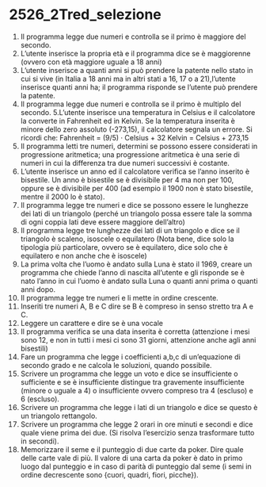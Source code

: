 # 2526_2Tred_selezione

1. Il programma legge due numeri e controlla se il primo è maggiore del secondo.
2. L’utente inserisce la propria età e il programma dice se è maggiorenne (ovvero con età maggiore uguale a 18 anni)
3. L’utente inserisce a quanti anni si può prendere la patente nello stato in cui si vive (in Italia a 18 anni ma in altri stati a 16, 17 o a 21),l’utente inserisce quanti anni ha; il programma risponde se l’utente può prendere la patente.
4. Il programma legge due numeri e controlla se il primo è multiplo del secondo.
5.L’utente inserisce una temperatura in Celsius e il calcolatore la converte in Fahrenheit ed in Kelvin. Se la temperatura inserita è minore dello zero assoluto (-273,15), il calcolatore segnala un errore.
Si ricordi che:
Fahrenheit = (9/5) · Celsius + 32
Kelvin = Celsius + 273,15
6. Il programma letti tre numeri, determini se possono essere considerati in progressione aritmetica; una progressione aritmetica è una serie di numeri in cui la differenza tra due numeri successivi è costante.
7. L’utente inserisce un anno ed il calcolatore verifica se l’anno inserito è bisestile.
Un anno è bisestile se è divisibile per 4 ma non per 100, oppure se è divisibile per 400 (ad esempio il 1900 non è stato bisestile, mentre il 2000 lo è stato).
8. Il programma legge tre numeri e dice se possono essere le lunghezze dei lati di un triangolo (perché un triangolo possa essere tale la somma di ogni coppia lati deve essere maggiore dell’altro)
9. Il programma legge tre lunghezze dei lati di un triangolo e dice se il triangolo è scaleno, isoscele o equilatero
(Nota bene, dice solo la tipologia più particolare, ovvero se è equilatero, dice solo che è equilatero e non anche che è isoscele)
10. La prima volta che l’uomo è andato sulla Luna è stato il 1969, creare un programma che chiede l’anno di nascita all’utente e gli risponde se è nato l’anno in cui l’uomo è andato sulla Luna o quanti anni prima o quanti anni dopo. 
11. Il programma legge tre numeri e li mette in ordine crescente.
12. Inseriti tre numeri A, B e C dire se B è compreso in senso stretto tra A e C.
13. Leggere un carattere e dire se è una vocale
14. Il programma verifica se una data inserita è corretta (attenzione i mesi sono 12, e non in tutti i mesi ci sono 31 giorni, attenzione anche agli anni bisestili)
15. Fare un programma che legge i coefficienti a,b,c di un’equazione di secondo grado e ne calcola le soluzioni, quando possibile.
16. Scrivere un programma che legge un voto e dice se insufficiente o sufficiente e se è insufficiente distingue tra gravemente insufficiente (minore o uguale a 4) o insufficiente ovvero compreso tra 4 (escluso) e 6 (escluso).
17. Scrivere un programma che legge i lati di un triangolo e dice se questo è un triangolo rettangolo.
18. Scrivere un programma che legge 2 orari in ore minuti e secondi e dice quale viene prima dei due. (Si risolva l’esercizio senza trasformare tutto in secondi).
19. Memorizzare il seme e il punteggio di due carte da poker. Dire quale delle carte vale di più.  Il valore di una carta da poker è dato in primo luogo dal punteggio e in caso di parità di punteggio dal seme (i semi in ordine decrescente sono  {cuori, quadri, fiori, picche}).

